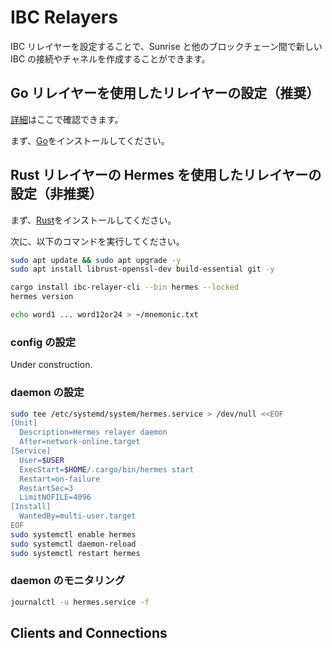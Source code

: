 # **IBC Relayers**

IBC リレイヤーを設定することで、Sunrise と他のブロックチェーン間で新しい IBC の接続やチャネルを作成することができます。

## Go リレイヤーを使用したリレイヤーの設定（推奨）

[詳細](https://github.com/cosmos/relayer)はここで確認できます。

まず、[Go](https://go.dev/doc/install)をインストールしてください。

## Rust リレイヤーの Hermes を使用したリレイヤーの設定（非推奨）

まず、[Rust](https://www.rust-lang.org/tools/install)をインストールしてください。

次に、以下のコマンドを実行してください。

```bash
sudo apt update && sudo apt upgrade -y
sudo apt install librust-openssl-dev build-essential git -y

cargo install ibc-relayer-cli --bin hermes --locked
hermes version

echo word1 ... word12or24 > ~/mnemonic.txt
```

### config の設定

Under construction.

### daemon の設定

```bash
sudo tee /etc/systemd/system/hermes.service > /dev/null <<EOF
[Unit]
  Description=Hermes relayer daemon
  After=network-online.target
[Service]
  User=$USER
  ExecStart=$HOME/.cargo/bin/hermes start
  Restart=on-failure
  RestartSec=3
  LimitNOFILE=4096
[Install]
  WantedBy=multi-user.target
EOF
sudo systemctl enable hermes
sudo systemctl daemon-reload
sudo systemctl restart hermes
```

### daemon のモニタリング

```bash
journalctl -u hermes.service -f
```

## Clients and Connections
